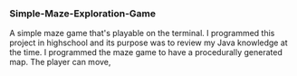 ### Simple-Maze-Exploration-Game
A simple maze game that's playable on the terminal. I programmed this project in highschool and its purpose was to review my Java knowledge at the time. I programmed the maze game to have a procedurally generated map. The player can move, 
